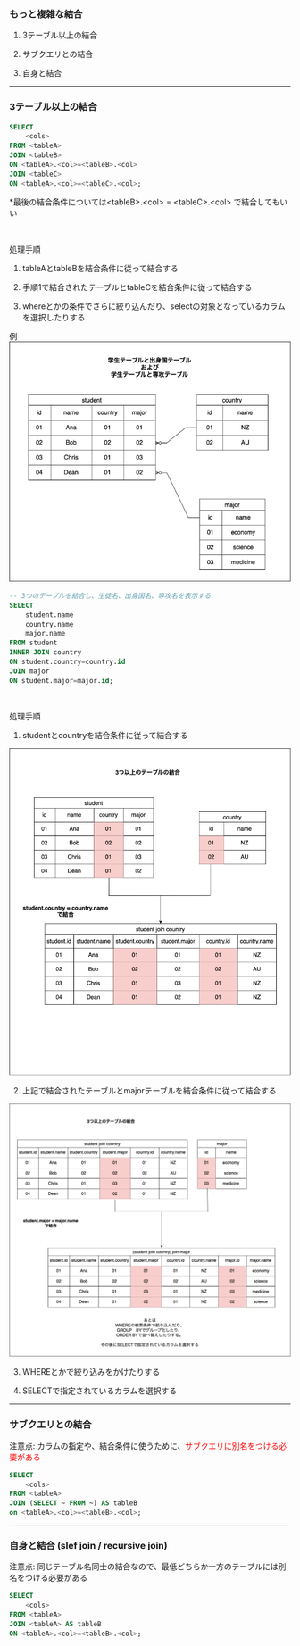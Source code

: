 ### もっと複雑な結合

1. 3テーブル以上の結合

2. サブクエリとの結合

3. 自身と結合

---

### 3テーブル以上の結合

```sql
SELECT
    <cols>
FROM <tableA>
JOIN <tableB>
ON <tableA>.<col>=<tableB>.<col>
JOIN <tableC>
ON <tableA>.<col>=<tableC>.<col>;
```
*最後の結合条件については\<tableB\>.\<col\> = \<tableC>.\<col\> で結合してもいい

<br>

処理手順

1. tableAとtableBを結合条件に従って結合する

2. 手順1で結合されたテーブルとtableCを結合条件に従って結合する

3. whereとかの条件でさらに絞り込んだり、selectの対象となっているカラムを選択したりする


例
<img src="./img/student_country_major.png" />

```sql
-- 3つのテーブルを結合し、生徒名、出身国名、専攻名を表示する
SELECT
    student.name
    country.name
    major.name
FROM student
INNER JOIN country
ON student.country=country.id
JOIN major
ON student.major=major.id;
```

<br>

処理手順  
1. studentとcountryを結合条件に従って結合する
<img src="./img/join_3tables.png" />

<br>

2. 上記で結合されたテーブルとmajorテーブルを結合条件に従って結合する
<img src="./img/join_3tables_2.png" />

<br>

3. WHEREとかで絞り込みをかけたりする

4. SELECTで指定されているカラムを選択する

---

### サブクエリとの結合

注意点: カラムの指定や、結合条件に使うために、<font color="red">サブクエリに別名をつける必要がある</font>

```sql
SELECT
    <cols>
FROM <tableA>
JOIN (SELECT ~ FROM ~) AS tableB
on <tableA>.<col>=<tableB>.<col>;
```

---

### 自身と結合 (slef join / recursive join)

注意点: 同じテーブル名同士の結合なので、最低どちらか一方のテーブルには別名をつける必要がある

```sql
SELECT
    <cols>
FROM <tableA> 
JOIN <tableA> AS tableB
ON <tableA>.<col>=<tableB>.<col>;
```
